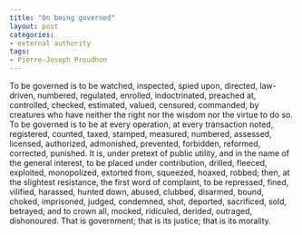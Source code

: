```yaml
---
title: "On being governed"
layout: post
categories:
- external authority
tags:
- Pierre-Joseph Proudhon
---
```


To be governed is to be watched, inspected, spied upon, directed, law-driven, numbered, regulated, enrolled, indoctrinated, preached at, controlled, checked, estimated, valued, censured, commanded, by creatures who have neither the right nor the wisdom nor the virtue to do so. To be governed is to be at every operation, at every transaction noted, registered, counted, taxed, stamped, measured, numbered, assessed, licensed, authorized, admonished, prevented, forbidden, reformed, corrected, punished. It is, under pretext of public utility, and in the name of the general interest, to be placed under contribution, drilled, fleeced, exploited, monopolized, extorted from, squeezed, hoaxed, robbed; then, at the slightest resistance, the first word of complaint, to be repressed, fined, vilified, harassed, hunted down, abused, clubbed, disarmed, bound, choked, imprisoned, judged, condemned, shot, deported, sacrificed, sold, betrayed; and to crown all, mocked, ridiculed, derided, outraged, dishonoured. That is government; that is its justice; that is its morality.